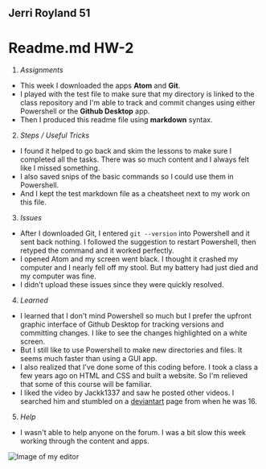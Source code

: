 ## Jerri Royland 51

# Readme.md HW-2

1. *Assignments*
  - This week I downloaded the apps **Atom** and **Git**.
  - I played with the test file to make sure that my directory is linked to the class repository and I'm able to track and commit changes using either Powershell or the **Github Desktop** app.
  - Then I produced this readme file using **markdown** syntax.

2. *Steps / Useful Tricks*
  - I found it helped to go back and skim the lessons to make sure I completed all the tasks.  There was so much content and I always felt like I missed something.
  - I also saved snips of the basic commands so I could use them in Powershell.
  - And I kept the test markdown file as a cheatsheet next to my work on this file.

3.  *Issues*
  - After I downloaded Git, I entered `git --version` into Powershell and it sent back nothing.  I followed the suggestion to restart Powershell, then retyped the command and it worked perfectly.
  - I opened Atom and my screen went black.  I thought it crashed my computer and I nearly fell off my stool.  But my battery had just died and my computer was fine.
  - I didn't upload these issues since they were quickly resolved.

4. *Learned*
  - I learned that I don't mind Powershell so much but I prefer the upfront graphic interface of Github Desktop for tracking versions and committing changes.  I like to see the changes highlighted on a white screen.
  - But I still like to use Powershell to make new directories and files.  It seems much faster than using a GUI app.
  - I also realized that I've done some of this coding before.  I took a class a few years ago on HTML and CSS and built a website.  So I'm relieved that some of this course will be familiar.
  - I liked the video by Jackk1337 and saw he posted other videos.  I searched him and stumbled on a [deviantart](https://jackk1337.deviantart.com/) page from when he was 16.

5.  *Help*
  - I wasn't able to help anyone on the forum.  I was a bit slow this week working through the content and apps.

  ![Image of my editor](atom_hw-2)
